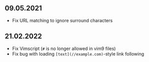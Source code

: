 ## 09.05.2021
* Fix URL matching to ignore surround characters

## 21.02.2022

* Fix Vimscript (`#` is no longer allowed in vim9 files)
* Fix bug with loading `[text](//example.com)`-style link following
